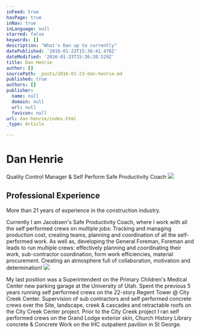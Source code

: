 ```yaml
---
inFeed: true
hasPage: true
inNav: true
inLanguage: null
starred: false
keywords: []
description: "What's Dan up to currently"
datePublished: '2016-01-23T15:36:41.478Z'
dateModified: '2016-01-23T15:36:38.529Z'
title: Dan Henrie
author: []
sourcePath: _posts/2016-01-23-dan-henrie.md
published: true
authors: []
publisher:
  name: null
  domain: null
  url: null
  favicon: null
url: dan-henrie/index.html
_type: Article

---
```

# Dan Henrie

Quality Control Manager & Self Perform Safe Productivity Coach
![](https://the-grid-user-content.s3-us-west-2.amazonaws.com/02249eb8-fae0-44e2-8e6a-4b0a8c64b865.png)

## Professional Experience

More than 21 years of experience in the construction industry.

Currently I am Jacobsen's Safe Productivity Coach, where I work with all the self performed crews on multiple jobs: Tracking and managing production cost, creating teams, planning and coordination of all the self-performed work. As well as, developing the General Foreman, Foreman and leads to run multiple crews: effectively planning and coordinating their work, sub-contractor coordination, form work efficiencies, material procurement. Creating an atmosphere full of collaboration, motivation and determination! ![](https://the-grid-user-content.s3-us-west-2.amazonaws.com/3af42f18-809e-4053-9ba5-5754cb58ce25.JPG)

My last position was a Superintendent on the Primary Children's Medical Center new parking garage at the University of Utah. Spent the previous 5 years running self performed crews on the 22-story Regent Tower @ City Creek Center. Supervision of sub contractors and self performed concrete crews over the Site, landscape, creek & cascades and retractable roofs on the City Creek Center project. Prior to the City Creek project I ran self performed crews on the Grand Lodge exterior skin, Church History Library concrete & Concrete Work on the IHC outpatient pavilion in St George.